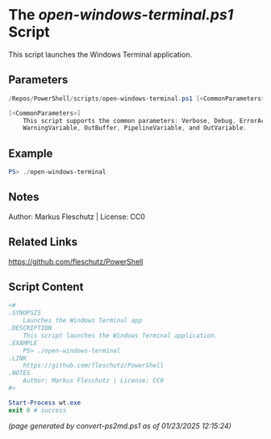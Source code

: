 The *open-windows-terminal.ps1* Script
===========================

This script launches the Windows Terminal application.

Parameters
----------
```powershell
/Repos/PowerShell/scripts/open-windows-terminal.ps1 [<CommonParameters>]

[<CommonParameters>]
    This script supports the common parameters: Verbose, Debug, ErrorAction, ErrorVariable, WarningAction, 
    WarningVariable, OutBuffer, PipelineVariable, and OutVariable.
```

Example
-------
```powershell
PS> ./open-windows-terminal

```

Notes
-----
Author: Markus Fleschutz | License: CC0

Related Links
-------------
https://github.com/fleschutz/PowerShell

Script Content
--------------
```powershell
<#
.SYNOPSIS
	Launches the Windows Terminal app
.DESCRIPTION
	This script launches the Windows Terminal application.
.EXAMPLE
	PS> ./open-windows-terminal
.LINK
	https://github.com/fleschutz/PowerShell
.NOTES
	Author: Markus Fleschutz | License: CC0
#>

Start-Process wt.exe
exit 0 # success
```

*(page generated by convert-ps2md.ps1 as of 01/23/2025 12:15:24)*
